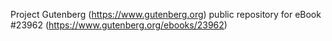 Project Gutenberg (https://www.gutenberg.org) public repository for eBook #23962 (https://www.gutenberg.org/ebooks/23962)
